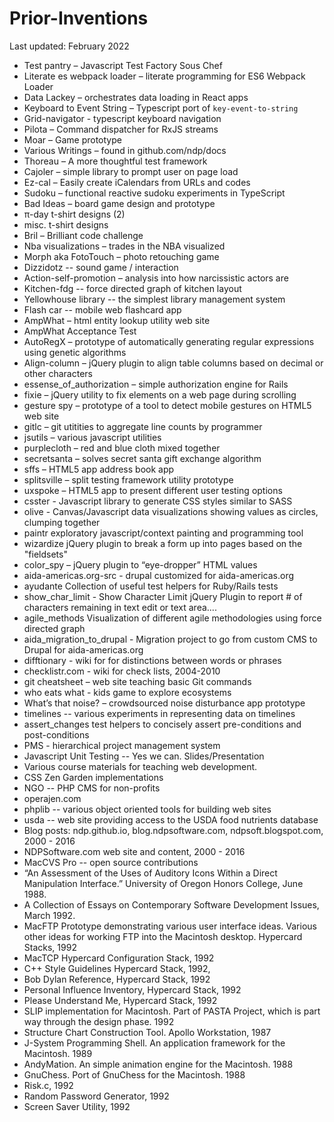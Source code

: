 # Prior-Inventions

Last updated: February 2022

- Test pantry – Javascript Test Factory Sous Chef
- Literate es webpack loader  – literate programming for ES6 Webpack Loader
- Data Lackey – orchestrates data loading in React apps
- Keyboard to Event String – Typescript port of `key-event-to-string`
- Grid-navigator - typescript keyboard navigation 
- Pilota – Command dispatcher for RxJS streams
- Moar – Game prototype
- Various Writings – found in github.com/ndp/docs
- Thoreau – A more thoughtful test framework
- Cajoler – simple library to prompt user on page load
- Ez-cal – Easily create iCalendars from URLs and codes
- Sudoku – functional reactive sudoku experiments in TypeScript
- Bad Ideas – board game design and prototype
- π-day t-shirt designs (2)
- misc. t-shirt designs
- Bril – Brilliant code challenge
- Nba visualizations – trades in the NBA visualized
- Morph aka FotoTouch – photo retouching game
- Dizzidotz -- sound game / interaction
- Action-self-promotion – analysis into how narcissistic actors are
- Kitchen-fdg -- force directed graph of kitchen layout
- Yellowhouse library -- the simplest library management system
- Flash car -- mobile web flashcard app
- AmpWhat – html entity lookup utility web site
- AmpWhat Acceptance Test
- AutoRegX – prototype of automatically generating regular expressions using genetic algorithms
- Align-column – jQuery plugin to align table columns based on decimal or other characters
- essense_of_authorization – simple authorization engine for Rails
- fixie – jQuery utility to fix elements on a web page during scrolling
- gesture spy – prototype of a tool to detect mobile gestures on HTML5 web site	
- gitlc – git utitities to aggregate line counts by programmer
- jsutils – various javascript utilities
- purplecloth – red and blue cloth mixed together
- secretsanta – solves secret santa gift exchange algorithm
- sffs – HTML5 app address book app
- splitsville – split testing framework utility prototype
- uxspoke – HTML5 app to present different user testing options
- csster - Javascript library to generate CSS styles similar to SASS
- olive - Canvas/Javascript data visualizations showing values as circles, clumping together
- paintr exploratory javascript/context painting and programming tool
- wizardize jQuery plugin to break a form up into pages based on the "fieldsets"
- color_spy – jQuery plugin to “eye-dropper” HTML values
- aida-americas.org-src - drupal customized for aida-americas.org
- ayudante Collection of useful test helpers for Ruby/Rails tests
- show_char_limit - Show Character Limit jQuery Plugin to report # of characters remaining in text edit or text area....
- agile_methods Visualization of different agile methodologies using force directed graph
- aida_migration_to_drupal - Migration project to go from custom CMS to Drupal for aida-americas.org
- difftionary - wiki for for distinctions between words or phrases
- checklistr.com - wiki for check lists, 2004-2010
- git cheatsheet – web site teaching basic Git commands
- who eats what - kids game to explore ecosystems
- What’s that noise? – crowdsourced noise disturbance app prototype
- timelines -- various experiments in representing data on timelines
- assert_changes test helpers to concisely assert pre-conditions and post-conditions
- PMS - hierarchical project management system
- Javascript Unit Testing -- Yes we can. Slides/Presentation
- Various course materials for teaching web development.
- CSS Zen Garden implementations
- NGO -- PHP CMS for non-profits
- operajen.com
- phplib -- various object oriented tools for building web sites
- usda -- web site providing access to the USDA food nutrients database
- Blog posts: ndp.github.io, blog.ndpsoftware.com, ndpsoft.blogspot.com, 2000 - 2016
- NDPSoftware.com web site and content, 2000 - 2016
- MacCVS Pro -- open source contributions
- “An Assessment of the Uses of Auditory Icons Within a Direct Manipulation Interface.”  University of Oregon Honors College, June 1988.
- A Collection of Essays on Contemporary Software Development Issues, March 1992. 
- MacFTP Prototype demonstrating various user interface ideas.  Various other ideas for working FTP into the Macintosh desktop.  Hypercard Stacks, 1992
- MacTCP Hypercard Configuration Stack, 1992
- C++ Style Guidelines Hypercard Stack, 1992, 
- Bob Dylan Reference, Hypercard Stack, 1992
- Personal Influence Inventory, Hypercard Stack, 1992
- Please Understand Me, Hypercard Stack, 1992
- SLIP implementation for Macintosh.  Part of PASTA Project, which is part way through the design phase. 1992
- Structure Chart Construction Tool.  Apollo Workstation, 1987
- J-System Programming Shell.  An application framework for the Macintosh. 1989
- AndyMation.  An simple animation engine for the Macintosh. 1988
- GnuChess.  Port of GnuChess for the Macintosh. 1988
- Risk.c, 1992
- Random Password Generator, 1992
- Screen Saver Utility, 1992

